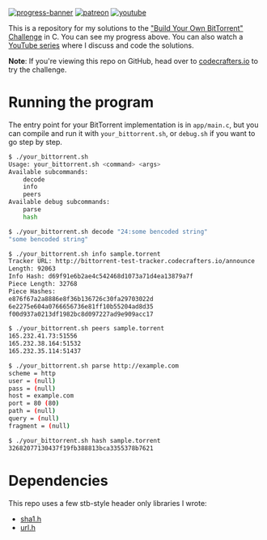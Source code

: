[![progress-banner](https://backend.codecrafters.io/progress/bittorrent/99a7daf0-ad72-4c80-beb1-9748261c96bd)](https://app.codecrafters.io/users/codecrafters-bot?r=2qF)
[![patreon](https://img.shields.io/badge/patreon-FF5441?style=for-the-badge&logo=Patreon)](https://www.patreon.com/hughdavenport)
[![youtube](https://img.shields.io/badge/youtube-FF0000?style=for-the-badge&logo=youtube)](https://www.youtube.com/watch?v=dqw7B6eR9P8&list=PL5r5Q39GjMDfetFdGmnhjw1svsALW1HIY)

This is a repository for my solutions to the
["Build Your Own BitTorrent" Challenge](https://app.codecrafters.io/courses/bittorrent/overview) in C. You can see my progress above.
You can also watch a [YouTube series](https://www.youtube.com/watch?v=dqw7B6eR9P8&list=PL5r5Q39GjMDfetFdGmnhjw1svsALW1HIY) where I discuss and code the solutions.

**Note**: If you're viewing this repo on GitHub, head over to
[codecrafters.io](https://codecrafters.io) to try the challenge.

# Running the program

The entry point for your BitTorrent implementation is in `app/main.c`, but you can compile and run it with `your_bittorrent.sh`, or `debug.sh` if you want to go step by step.

```sh
$ ./your_bittorrent.sh
Usage: your_bittorrent.sh <command> <args>
Available subcommands:
    decode
    info
    peers
Available debug subcommands:
    parse
    hash

$ ./your_bittorrent.sh decode "24:some bencoded string"
"some bencoded string"

$ ./your_bittorrent.sh info sample.torrent
Tracker URL: http://bittorrent-test-tracker.codecrafters.io/announce
Length: 92063
Info Hash: d69f91e6b2ae4c542468d1073a71d4ea13879a7f
Piece Length: 32768
Piece Hashes:
e876f67a2a8886e8f36b136726c30fa29703022d
6e2275e604a0766656736e81ff10b55204ad8d35
f00d937a0213df1982bc8d097227ad9e909acc17

$ ./your_bittorrent.sh peers sample.torrent
165.232.41.73:51556
165.232.38.164:51532
165.232.35.114:51437

$ ./your_bittorrent.sh parse http://example.com
scheme = http
user = (null)
pass = (null)
host = example.com
port = 80 (80)
path = (null)
query = (null)
fragment = (null)

$ ./your_bittorrent.sh hash sample.torrent
32682077130437f19fb388813bca3355378b7621
```

# Dependencies

This repo uses a few stb-style header only libraries I wrote:
 - [sha1.h](https://github.com/hughdavenport/sha1.h)
 - [url.h](https://github.com/hughdavenport/url.h)
